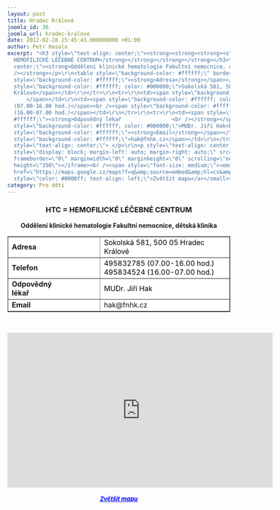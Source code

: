 ```yaml
---
layout: post
title: Hradec Králové
joomla_id: 36
joomla_url: hradec-kralove
date: 2012-02-28 15:45:43.000000000 +01:00
author: Petr Hasala
excerpt: "<h3 style=\"text-align: center;\"><strong><strong><strong><strong>HTC =
  HEMOFILICKÉ LÉČEBNÉ CENTRUM</strong></strong></strong></strong></h3>\r\n<p style=\"text-align:
  center;\"><strong>Oddělení klinické hematologie Fakultní nemocnice, dětská klinika<br
  /></strong></p>\r\n<table style=\"background-color: #ffffff;\" border=\"1\" align=\"center\">\r\n<tbody>\r\n<tr>\r\n<td><span
  style=\"background-color: #ffffff;\"><strong>Adresa</strong></span></td>\r\n<td><span
  style=\"background-color: #ffffff; color: #000000;\">Sokolská 581, 500 05 Hradec
  Králové</span></td>\r\n</tr>\r\n<tr>\r\n<td><span style=\"background-color: #ffffff;\"><strong>Telefon</strong>
      </span></td>\r\n<td><span style=\"background-color: #ffffff; color: #000000;\">495832785
  (07.00-16.00 hod.)</span><br /><span style=\"background-color: #ffffff; color: #000000;\">495834524
  (16.00-07.00 hod.)</span></td>\r\n</tr>\r\n<tr>\r\n<td><span style=\"background-color:
  #ffffff;\"><strong>Odpovědný lékař                <br /></strong></span></td>\r\n<td><span
  style=\"background-color: #ffffff; color: #000000;\">MUDr. Jiří Hak<br /></span></td>\r\n</tr>\r\n<tr>\r\n<td><span
  style=\"background-color: #ffffff;\"><strong>Email</strong></span></td>\r\n<td><span
  style=\"background-color: #ffffff;\">hak@fnhk.cz</span></td>\r\n</tr>\r\n</tbody>\r\n</table>\r\n<p
  style=\"text-align: center;\"> </p>\r\n<p style=\"text-align: center;\"><iframe
  style=\"display: block; margin-left: auto; margin-right: auto;\" src=\"https://maps.google.cz/maps?f=q&amp;source=s_q&amp;hl=cs&amp;geocode=&amp;q=+Fakultn%C3%AD+nemocnice+Hradec+Kr%C3%A1lov%C3%A9+Sokolsk%C3%A1+581,+500+05+Hradec+Kr%C3%A1lov%C3%A9+%E2%80%8E+&amp;aq=&amp;sll=50.199282,15.830323&amp;sspn=0.00252,0.005284&amp;t=h&amp;brcurrent=5,0,0&amp;ie=UTF8&amp;hq=Fakultn%C3%AD+nemocnice+Hradec+Kr%C3%A1lov%C3%A9+Sokolsk%C3%A1+581,+500+05+Hradec+Kr%C3%A1lov%C3%A9+%E2%80%8E&amp;ll=50.198853,15.829711&amp;spn=0.009615,0.025749&amp;z=15&amp;iwloc=A&amp;output=embed\"
  frameborder=\"0\" marginwidth=\"0\" marginheight=\"0\" scrolling=\"no\" width=\"600\"
  height=\"350\"></iframe><br /><span style=\"font-size: medium;\"><em><strong><small><a
  href=\"https://maps.google.cz/maps?f=q&amp;source=embed&amp;hl=cs&amp;geocode=&amp;q=+Fakultn%C3%AD+nemocnice+Hradec+Kr%C3%A1lov%C3%A9+Sokolsk%C3%A1+581,+500+05+Hradec+Kr%C3%A1lov%C3%A9+%E2%80%8E+&amp;aq=&amp;sll=50.199282,15.830323&amp;sspn=0.00252,0.005284&amp;t=h&amp;brcurrent=5,0,0&amp;ie=UTF8&amp;hq=Fakultn%C3%AD+nemocnice+Hradec+Kr%C3%A1lov%C3%A9+Sokolsk%C3%A1+581,+500+05+Hradec+Kr%C3%A1lov%C3%A9+%E2%80%8E&amp;ll=50.198853,15.829711&amp;spn=0.009615,0.025749&amp;z=15&amp;iwloc=A\"
  style=\"color: #0000ff; text-align: left;\">Zvětšit mapu</a></small></strong></em></span></p>"
category: Pro děti
---
```

<h3 style="text-align: center;"><strong><strong><strong><strong>HTC = HEMOFILICKÉ LÉČEBNÉ CENTRUM</strong></strong></strong></strong></h3>
<p style="text-align: center;"><strong>Oddělení klinické hematologie Fakultní nemocnice, dětská klinika<br /></strong></p>
<table style="background-color: #ffffff;" border="1" align="center">
<tbody>
<tr>
<td><span style="background-color: #ffffff;"><strong>Adresa</strong></span></td>
<td><span style="background-color: #ffffff; color: #000000;">Sokolská 581, 500 05 Hradec Králové</span></td>
</tr>
<tr>
<td><span style="background-color: #ffffff;"><strong>Telefon</strong>     </span></td>
<td><span style="background-color: #ffffff; color: #000000;">495832785 (07.00-16.00 hod.)</span><br /><span style="background-color: #ffffff; color: #000000;">495834524 (16.00-07.00 hod.)</span></td>
</tr>
<tr>
<td><span style="background-color: #ffffff;"><strong>Odpovědný lékař                <br /></strong></span></td>
<td><span style="background-color: #ffffff; color: #000000;">MUDr. Jiří Hak<br /></span></td>
</tr>
<tr>
<td><span style="background-color: #ffffff;"><strong>Email</strong></span></td>
<td><span style="background-color: #ffffff;">hak@fnhk.cz</span></td>
</tr>
</tbody>
</table>
<p style="text-align: center;"> </p>
<p style="text-align: center;"><iframe style="display: block; margin-left: auto; margin-right: auto;" src="https://maps.google.cz/maps?f=q&amp;source=s_q&amp;hl=cs&amp;geocode=&amp;q=+Fakultn%C3%AD+nemocnice+Hradec+Kr%C3%A1lov%C3%A9+Sokolsk%C3%A1+581,+500+05+Hradec+Kr%C3%A1lov%C3%A9+%E2%80%8E+&amp;aq=&amp;sll=50.199282,15.830323&amp;sspn=0.00252,0.005284&amp;t=h&amp;brcurrent=5,0,0&amp;ie=UTF8&amp;hq=Fakultn%C3%AD+nemocnice+Hradec+Kr%C3%A1lov%C3%A9+Sokolsk%C3%A1+581,+500+05+Hradec+Kr%C3%A1lov%C3%A9+%E2%80%8E&amp;ll=50.198853,15.829711&amp;spn=0.009615,0.025749&amp;z=15&amp;iwloc=A&amp;output=embed" frameborder="0" marginwidth="0" marginheight="0" scrolling="no" width="600" height="350"></iframe><br /><span style="font-size: medium;"><em><strong><small><a href="https://maps.google.cz/maps?f=q&amp;source=embed&amp;hl=cs&amp;geocode=&amp;q=+Fakultn%C3%AD+nemocnice+Hradec+Kr%C3%A1lov%C3%A9+Sokolsk%C3%A1+581,+500+05+Hradec+Kr%C3%A1lov%C3%A9+%E2%80%8E+&amp;aq=&amp;sll=50.199282,15.830323&amp;sspn=0.00252,0.005284&amp;t=h&amp;brcurrent=5,0,0&amp;ie=UTF8&amp;hq=Fakultn%C3%AD+nemocnice+Hradec+Kr%C3%A1lov%C3%A9+Sokolsk%C3%A1+581,+500+05+Hradec+Kr%C3%A1lov%C3%A9+%E2%80%8E&amp;ll=50.198853,15.829711&amp;spn=0.009615,0.025749&amp;z=15&amp;iwloc=A" style="color: #0000ff; text-align: left;">Zvětšit mapu</a></small></strong></em></span></p>
